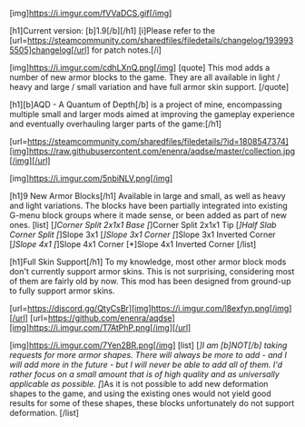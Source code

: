 [img]https://i.imgur.com/fVVaDCS.gif[/img]

[h1]Current version: [b]1.9[/b][/h1]
[i]Please refer to the [url=https://steamcommunity.com/sharedfiles/filedetails/changelog/1939935505]changelog[/url] for patch notes.[/i]

[img]https://i.imgur.com/cdhLXnQ.png[/img]
[quote]
This mod adds a number of new armor blocks to the game. They are all available in light / heavy and large / small variation and have full armor skin support.
[/quote]

[h1][b]AQD - A Quantum of Depth[/b] is a project of mine, encompassing multiple small and larger mods aimed at improving the gameplay experience and eventually overhauling larger parts of the game:[/h1]

[url=https://steamcommunity.com/sharedfiles/filedetails/?id=1808547374][img]https://raw.githubusercontent.com/enenra/aqdse/master/collection.jpg[/img][/url]

[img]https://i.imgur.com/5nbiNLV.png[/img]

[h1]9 New Armor Blocks[/h1]
Available in large and small, as well as heavy and light variations. The blocks have been partially integrated into existing G-menu block groups where it made sense, or been added as part of new ones.
[list]
[*]Corner Split 2x1x1 Base
[*]Corner Split 2x1x1 Tip
[*]Half Slab Corner Split
[*]Slope 3x1
[*]Slope 3x1 Corner
[*]Slope 3x1 Inverted Corner
[*]Slope 4x1
[*]Slope 4x1 Corner
[*]Slope 4x1 Inverted Corner
[/list]

[h1]Full Skin Support[/h1]
To my knowledge, most other armor block mods don't currently support armor skins. This is not surprising, considering most of them are fairly old by now. This mod has been designed from ground-up to fully support armor skins.

[url=https://discord.gg/QtyCsBr][img]https://i.imgur.com/l8exfyn.png[/img][/url]
[url=https://github.com/enenra/aqdse][img]https://i.imgur.com/T7AtPhP.png[/img][/url]

[img]https://i.imgur.com/7Yen2BR.png[/img]
[list]
[*]I am [b]NOT[/b] taking requests for more armor shapes. There will always be more to add - and I will add more in the future - but I will never be able to add all of them. I'd rather focus on a small amount that is of high quality and as universally applicable as possible.
[*]As it is not possible to add new deformation shapes to the game, and using the existing ones would not yield good results for some of these shapes, these blocks unfortunately do not support deformation.
[/list]